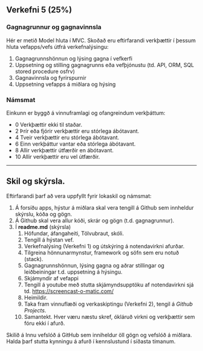 ## Verkefni 5 (25%)

### Gagnagrunnur og gagnavinnsla

Hér er metið Model hluta í MVC. Skoðað eru eftirfarandi verkþættir í þessum hluta vefapps/vefs útfrá verkefnalýsingu:

1. Gagnagrunnshönnun og lýsing gagna í vefkerfi 
1. Uppsetning og stilling gagnagrunns eða vefþjónustu (td. API, ORM, SQL stored procedure osfrv) 
1. Gagnavinnsla og fyrirspurnir 
1. Uppsetning vefapps á miðlara og hýsing 


### Námsmat

Einkunn er byggð á vinnuframlagi og ofangreindum verkþáttum:

- 0	 Verkþættir ekki til staðar.
- 2  Þrír eða fjórir verkþættir eru stórlega ábótavant.
- 4	 Tveir verkþættir eru stórlega ábótavant.
- 6	 Einn verkþáttur vantar eða stórlega ábótavant.
- 8	 Allir verkþættir útfærðir en ábótavant.
- 10 Allir verkþættir eru vel útfærðir. 

---

## Skil og skýrsla.

Eftirfarandi þarf að vera uppfyllt fyrir lokaskil og námsmat:

1.	Á forsíðu apps, hýstur á miðlara skal vera tengill á Github sem innheldur skýrslu, kóða og gögn.
2.	Á Github skal vera allur kóði, skrár og gögn (t.d. gagnagrunnur). 
4.	Í **readme.md** (skýrsla)
    1.	Höfundar, áfangaheiti, Tölvubraut, skóli.
    1.  Tengill á hýstan vef.
    1.	Verkefnalýsing (Verkefni 1) og útskýring á notendavirkni afurðar.
    1.	Tilgreina hönnunarmynstur, framework og söfn sem eru notuð (stack). 
    1.	Gagnagrunnshönnun, lýsing gagna og aðrar stillingar og leiðbeiningar t.d. uppsetning á hýsingu. 
    1.	Skjámyndir af vefappi
    1.	Tengill á youtube með stutta skjámyndsupptöku af notendavirkni sjá td. https://screencast-o-matic.com/ 
    1.	Heimildir.
    1.	Taka fram vinnuflæði og verkaskiptingu (Verkefni 2), tengil á _Github Projects_.  <!-- skjámynd af Network graph (_Insights -> Network_) -->
    1.	Samantekt. Hver væru næstu skref, ókláruð virkni og verkþættir sem fóru ekki í afurð.
   

Skilið á Innu vefslóð á GitHub sem inniheldur öll gögn og vefslóð á miðlara. <br>
Halda þarf stutta kynningu á afurð í kennslustund í síðasta tímanum.

